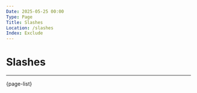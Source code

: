 ```yaml
---
Date: 2025-05-25 00:00
Type: Page
Title: Slashes
Location: /slashes
Index: Exclude
---
```


# Slashes


---

{page-list}
